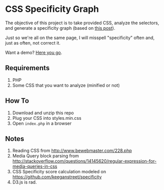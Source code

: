 # CSS Specificity Graph

The objective of this project is to take provided CSS, analyze the selectors, and generate a specificity graph (based on [this post](http://csswizardry.com/2014/10/the-specificity-graph/)).

Just so we're all on the same page, I will misspell "specificity" often and, just as often, not correct it.

Want a demo? [Here you go](https://vincefalconi.com/demo/css-specificity-graph/).

## Requirements

1. PHP
2. Some CSS that you want to analyze (minified or not)

## How To

1. Download and unzip this repo
2. Plug your CSS into styles.min.css
3. Open `index.php` in a browser

## Notes

1. Reading CSS from http://www.bewebmaster.com/228.php
2. Media Query block parsing from http://stackoverflow.com/questions/14145620/regular-expression-for-media-queries-in-css
3. CSS Specificity score calculation modeled on https://github.com/keeganstreet/specificity
4. D3.js is rad.

